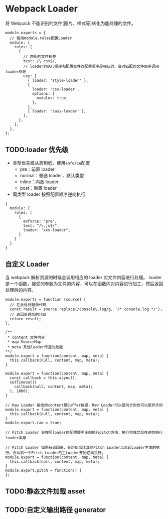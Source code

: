 # Webpack Loader

将 Webpack 不能识别的文件(图片、样式等)转化为能处理的文件。

```JS
module.exports = {
  // 使用module.rules配置Loader
  module: {
    rules: [
      {
        // 匹配的文件规整
        test: /\.css$/,
        // loader的执行顺序和配置文件的配置顺序是相反的，会对匹配的文件倒序调用loader处理
        use: [
          { loader: 'style-loader' },
          {
            loader: 'css-loader',
            options: {
              modules: true,
            },
          },
          { loader: 'sass-loader' },
        ],
      },
    ],
  },
};
```

## TODO:loader 优先级

- 类型优先级从高到低，使用`enforce`配置
  - pre：前置 loader
  - normal：普通 loader，默认类型
  - inline：内敛 loader
  - post：后置 loader
- 同类型 loader 按照配置顺序逆向执行

```JS
{
  module: {
    rules: [
      {
        enforce: "pre",
        test: "/\.js$/",
        loader: "xxx-loader",
      }
    ]
  }
}
```

## 自定义 Loader

当 webpack 解析资源的时候会调用相应的 loader 对文件内容进行处理。
loader 是一个函数，接受的参数为文件的内容，可以在函数内对内容进行加工，然后返回处理后的内容。

```JS 同步Loader
module.exports = function (source) {
  // 在此处处理源代码
  const result = source.replace(/console\.log/g, '/* console.log */');
  // 返回处理后的代码
  return result;
};

/**
 * content 文件内容
 * map SourceMap
 * meta 其他loader传递的数据
**/
module.export = function(content, map, meta) {
  this.callback(null, content, map, meta);
}
```

```JS 异步Loader
module.export = function(content, map, meta) {
  const callback = this.async();
  setTimeout((
    callback(null, content, map, meta);
  ), 1000);
}
```

```JS Raw Loader
// Raw Loader 接收的content是Buffer数据，Raw Loader可以是同步的也可以是异步的
module.export = function(content, map, meta) {
  this.callback(null, content, map, meta);
}
module.export.raw = true;
```

```JS Pitch Loader
// Pitch Loader 会按照loader的配置顺序正向执行pitch方法，执行完成之后在逆向执行loader本身

// Pitch Loader 如果有返回值，会熔断后续其他Pitch Loader以及起Loader主体的执行，会从前一个Pitch Loader的主Loader开始逆向执行。
module.export = function(content, map, meta) {
  this.callback(null, content, map, meta);
}
module.export.pitch = function() {
};
```

## TODO:静态文件加载 asset

## TODO:自定义输出路径 generator
